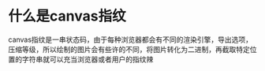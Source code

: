 # 什么是canvas指纹

canvas指纹是一串状态码，由于每种浏览器都会有不同的渲染引擎，导出选项，压缩等级，所以绘制的图片会有些许的不同，将图片转化为二进制，再截取特定位置的字符串就可以充当浏览器或者用户的指纹辣